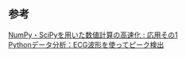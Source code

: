 
## 参考
[NumPy・SciPyを用いた数値計算の高速化 : 応用その1](https://qiita.com/jabberwocky0139/items/a9751d11caa64bc19226)  
[Pythonデータ分析：ECG波形を使ってピーク検出](https://kimamani89.com/2019/06/17/post-798/)  
